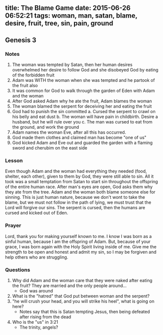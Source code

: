 title: The Blame Game
date: 2015-06-26 06:52:21
tags: woman, man, satan, blame, desire, fruit, tree, sin, pain, ground
---

## Genesis 3

### Notes

1. The woman was tempted by Satan, then her human desires overwhelmed her desire to follow God and she disobeyed God by eating of the forbidden fruit
2. Adam was WITH the woman when she was tempted and he partook of the fruit also
3. It was common for God to walk through the garden of Eden with Adam and the woman
4. After God asked Adam why he ate the fruit, Adam blames the woman
5. The woman blamed the serpent for deceiving her and eating the fruit
6. God had to punish the sin committed
	a. Cursed the serpent to crawl on his belly and eat dust
	b. The woman will have pain in childbirth. Desire a husband, but he will rule over you
	c. The man was cursed to eat from the ground, and work the ground
7. Adam names the woman Eve, after all this has occurred.
8. God made them clothes and claimed man has become "one of us"
9. God kicked Adam and Eve out and guarded the garden with a flaming sword and cherubim on the east side

### Lesson

Even though Adam and the woman had everything they needed (food, shelter, each other), given to them by God, they were still able to sin. All it took was a small temptation from Satan to start sin throughout the offspring of the entire human race. After man's eyes are open, God asks them why they ate from the tree. Adam and the woman both blame someone else for sinning. This is just human nature, because we don't wont to take the blame, but we must not follow in the path of lying, we must trust that the Lord will forgive our sins. The serpent is cursed, then the humans are cursed and kicked out of Eden.

### Prayer

Lord, thank you for making yourself known to me. I know I was born as a sinful human, because I am the offspring of Adam. But, because of your grace, I was born again with the Holy Spirit living inside of me. Give me the strength to be open and honest and admit my sin, so I may be forgiven and help others who are struggling. 

### Questions

1. Why did Adam and the woman care that they were naked after eating the fruit? They are married and the only people around... 
	- God was around
2. What is the "hatred" that God put between woman and the serpent?
3. "he will crush your head, and you will strike his heel", what is going on here?
	- Notes say that this is Satan tempting Jesus, then being defeated after rising from the dead
4. Who is the "us" in 3:21
	- The trinity, angels?